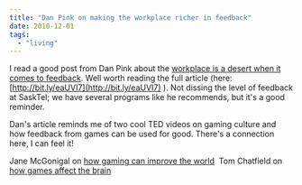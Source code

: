 ```yaml
---
title: "Dan Pink on making the workplace richer in feedback"
date: 2010-12-01
tags:
  - "living"
---
```


I read a good post from Dan Pink about the [workplace is a desert when it comes to feedback](http://www.danpink.com/archives/2010/11/three-ways-to-make-the-workplace-richer-in-feedback). Well worth reading the full article (here: [http://bit.ly/eaUVI7](http://bit.ly/eaUVI7) ). Not dissing the level of feedback at SaskTel; we have several programs like he recommends, but it's a good reminder. 

Dan's article reminds me of two cool TED videos on gaming culture and how feedback from games can be used for good. There's a connection here, I can feel it!

Jane McGonigal on [how gaming can improve the world](http://bit.ly/fvjX6S)  Tom Chatfield on [how games affect the brain](http://bit.ly/fzz2cw)
